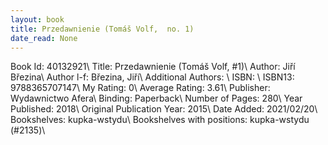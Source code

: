 ```yaml
---
layout: book
title: Przedawnienie (Tomáš Volf,  no. 1)
date_read: None
---
```


Book Id: 40132921\ 
Title: Przedawnienie (Tomáš Volf, #1)\ 
Author: Jiří Březina\ 
Author l-f: Březina, Jiří\ 
Additional Authors: \ 
ISBN: \ 
ISBN13: 9788365707147\ 
My Rating: 0\ 
Average Rating: 3.61\ 
Publisher: Wydawnictwo Afera\ 
Binding: Paperback\ 
Number of Pages: 280\ 
Year Published: 2018\ 
Original Publication Year: 2015\ 
Date Added: 2021/02/20\ 
Bookshelves: kupka-wstydu\ 
Bookshelves with positions: kupka-wstydu (#2135)\ 

